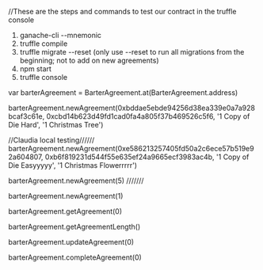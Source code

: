 //These are the steps and commands to test our contract in the truffle console
1) ganache-cli --mnemonic
2) truffle compile
3) truffle migrate --reset
  (only use --reset to run all migrations from the beginning; not to add on new agreements)
4) npm start
5) truffle console

var barterAgreement = BarterAgreement.at(BarterAgreement.address)


barterAgreement.newAgreement(0xbddae5ebde94256d38ea339e0a7a928bcaf3c61e, 0xcbd14b623d49fd1cad0fa4a805f37b469526c5f6, '1 Copy of Die Hard', '1 Christmas Tree')

//Claudia local testing//////
barterAgreement.newAgreement(0xe586213257405fd50a2c6ece57b519e92a604807, 0xb6f819231d544f55e635ef24a9665ecf3983ac4b, '1 Copy of Die Easyyyyy', '1 Christmas Flowerrrrr')

barterAgreement.newAgreement(5)
///////





barterAgreement.newAgreement(1)

barterAgreement.getAgreement(0)

barterAgreement.getAgreementLength()

barterAgreement.updateAgreement(0)

barterAgreement.completeAgreement(0)
